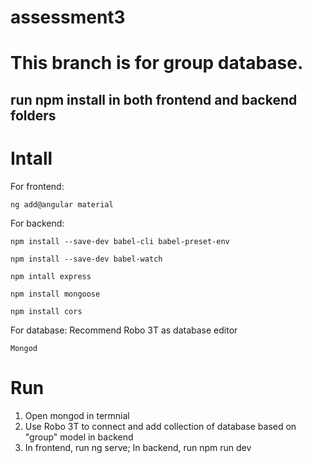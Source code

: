 # assessment3
# This branch is for group database.

## run npm install in both frontend and backend folders

# Intall

For frontend:
```
ng add@angular material
```

For backend:
```
npm install --save-dev babel-cli babel-preset-env
```
```
npm install --save-dev babel-watch
```
```
npm intall express
```
```
npm install mongoose
```
```
npm install cors
```

For database:
Recommend Robo 3T as database editor
```
Mongod
```

# Run
1. Open mongod in termnial
2. Use Robo 3T to connect and add collection of database based on "group" model in backend
3. In frontend, run ng serve; In backend, run npm run dev
